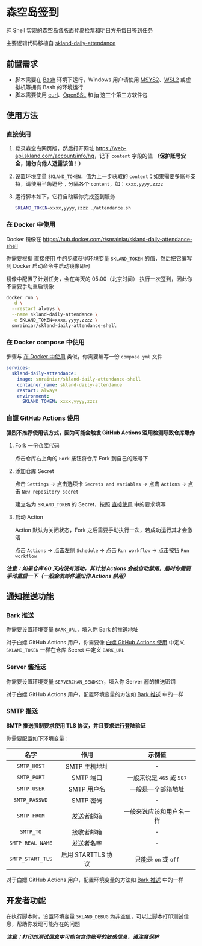 # 森空岛签到

纯 Shell 实现的森空岛各版面登岛检票和明日方舟每日签到任务

主要逻辑代码移植自 [skland-daily-attendance](https://github.com/enpitsuLin/skland-daily-attendance)

## 前置需求

- 脚本需要在 [Bash](https://www.gnu.org/software/bash) 环境下运行，Windows 用户请使用 [MSYS2](https://www.msys2.org)、[WSL2](https://learn.microsoft.com/zh-cn/windows/wsl/install) 或虚拟机等拥有 Bash 的环境运行
- 脚本需要使用 [curl](https://curl.se)、[OpenSSL](https://www.openssl.org) 和 [jq](https://jqlang.github.io/jq) 这三个第三方软件包

## 使用方法

### 直接使用

1. 登录森空岛网页版，然后打开网址 <https://web-api.skland.com/account/info/hg>，记下 `content` 字段的值 **（保护账号安全，请勿向他人透露该值！）**

2. 设置环境变量 `SKLAND_TOKEN`，值为上一步获取的 `content`；如果需要多账号支持，请使用半角逗号 `,` 分隔各个 `content`，如：`xxxx,yyyy,zzzz`

3. 运行脚本如下，它将自动帮你完成签到服务
   ```sh
   SKLAND_TOKEN=xxxx,yyyy,zzzz ./attendance.sh
   ```

### 在 Docker 中使用

Docker 镜像在 <https://hub.docker.com/r/snrainiar/skland-daily-attendance-shell>

你需要根据 [直接使用](#直接使用) 中的步骤获得环境变量 `SKLAND_TOKEN` 的值，然后把它编写到 Docker 启动命令中启动镜像即可

镜像中配置了计划任务，会在每天的 05:00（北京时间） 执行一次签到，因此你不需要手动重启镜像

```sh
docker run \
  -d \
  --restart always \
  --name skland-daily-attendance \
  -e SKLAND_TOKEN=xxxx,yyyy,zzzz \
  snrainiar/skland-daily-attendance-shell
```

### 在 Docker compose 中使用

步骤与 [在 Docker 中使用](#在-docker-中使用) 类似，你需要编写一份 `compose.yml` 文件

```yml
services:
  skland-daily-attendance:
    image: snrainiar/skland-daily-attendance-shell
    container_name: skland-daily-attendance
    restart: always
    environment:
      SKLAND_TOKEN: xxxx,yyyy,zzzz
```

### 白嫖 GitHub Actions 使用

**强烈不推荐使用该方式，因为可能会触发 GitHub Actions 滥用检测导致仓库爆炸**

1. Fork 一份仓库代码

   点击仓库右上角的 `Fork` 按钮将仓库 Fork 到自己的账号下

2. 添加仓库 Secret

   点击 `Settings` -> 点击选项卡 `Secrets and variables` -> 点击 `Actions` -> 点击 `New repository secret`

   建立名为 `SKLAND_TOKEN` 的 Secret，按照 [直接使用](#直接使用) 中的要求填写

3. 启动 Action

   Action 默认为关闭状态，Fork 之后需要手动执行一次，若成功运行其才会激活

   点击 `Actions` -> 点击左侧 `Schedule` -> 点击 `Run workflow` -> 点击按钮 `Run workflow`

**_注意：如果仓库 60 天内没有活动，其计划 Actions 会被自动禁用，届时你需要手动重启一下（一般会发邮件通知你 Actions 禁用）_**

## 通知推送功能

### Bark 推送

你需要设置环境变量 `BARK_URL`，填入你 Bark 的推送地址

对于白嫖 GitHub Actions 用户，你需要像 [白嫖 GitHub Actions 使用](#白嫖-github-actions-使用) 中定义 `SKLAND_TOKEN` 一样在仓库 Secret 中定义 `BARK_URL`

### Server 酱推送

你需要设置环境变量 `SERVERCHAN_SENDKEY`，填入你 Server 酱的推送密钥

对于白嫖 GitHub Actions 用户，配置环境变量的方法如 [Bark 推送](#bark-推送) 中的一样

### SMTP 推送

**SMTP 推送强制要求使用 TLS 协议，并且要求进行登陆验证**

你需要配置如下环境变量：

|       名字       |        作用        |          示例值           |
| :--------------: | :----------------: | :-----------------------: |
|   `SMTP_HOST`    |   SMTP 主机地址    |             -             |
|   `SMTP_PORT`    |     SMTP 端口      | 一般来说是 `465` 或 `587` |
|   `SMTP_USER`    |    SMTP 用户名     |    一般是一个邮箱地址     |
|  `SMTP_PASSWD`   |     SMTP 密码      |             -             |
|   `SMTP_FROM`    |     发送者邮箱     | 一般来说应该和用户名一样  |
|    `SMTP_TO`     |     接收者邮箱     |             -             |
| `SMTP_REAL_NAME` |     发送者名字     |             -             |
| `SMTP_START_TLS` | 启用 STARTTLS 协议 |   只能是 `on` 或 `off`    |

对于白嫖 GitHub Actions 用户，配置环境变量的方法如 [Bark 推送](#bark-推送) 中的一样

## 开发者功能

在执行脚本时，设置环境变量 `SKLAND_DEBUG` 为非空值，可以让脚本打印测试信息，帮助你发现可能存在的问题

**_注意：打印的测试信息中可能包含你账号的敏感信息，请注意保护_**
